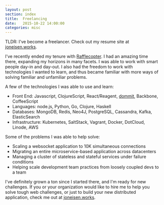 ```yaml
---
layout: post
section: index
title:  Freelancing
date:   2015-10-22 14:00:00
categories: misc
---
```


TLDR: I've become a freelancer. Check out my resume site at [joneisen.works](http://joneisen.works).

<!--break-->

I've recently ended my tenure with [Rafflecopter](http://rafflecopter.com). I had an amazing time there, expanding my horizons in many facets. I was able to work with smart people day-in and day-out. I also had the freedom to work with technologies I wanted to learn, and thus became familiar with more ways of solving familiar and unfamiliar problems.

A few of the technologies I was able to use and learn:

- Front End: Javascript, ClojureScript, React/Reagent, [dommit](https://github.com/notacatjs/dommit), Backbone, CoffeeScript
- Languages: node.js, Python, Go, Clojure, Haskell
- Databases: MongoDB, Redis, Neo4J, PostgreSQL, Cassandra, Kafka, ElasticSearch
- Infrastructure: Kubernetes, SaltStack, Vagrant, Docker, DotCloud, Linode, AWS

Some of the problems I was able to help solve:

- Scaling a websocket application to 10K simultaneous connections
- Migrating an entire microservice-based application across datacenters
- Managing a cluster of stateless and stateful services under failure conditions
- Helping scale development team practices from loosely coupled devs to a team

I've definitely grown a ton since I started there, and I'm ready for new challenges. If you or your organization would like to hire me to help you solve tough web challenges, or just to build your new distributed application, check me out at [joneisen.works](http://joneisen.works).
